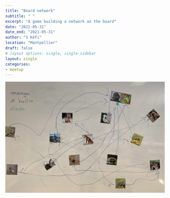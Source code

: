 ```yaml
---
title: "Board network"
subtitle: " "
excerpt: "A game building a network on the board"
date: "2021-05-31"
date_end: "2021-05-31"
author: "S Kéfi"
location: "Montpellier"
draft: false
# layout options: single, single-sidebar
layout: single
categories:
- meetup
---
```


![Board network](2022_Heidelberg_board_network.png)

